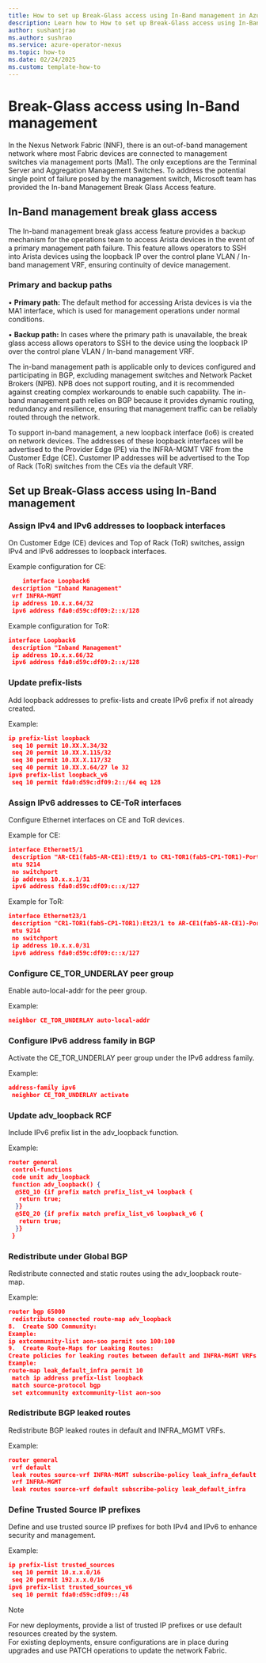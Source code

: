 ```yaml
---
title: How to set up Break-Glass access using In-Band management in Azure Operator Nexus Network Fabric
description: Learn how to How to set up Break-Glass access using In-Band management 
author: sushantjrao
ms.author: sushrao
ms.service: azure-operator-nexus
ms.topic: how-to
ms.date: 02/24/2025
ms.custom: template-how-to
---
```


# Break-Glass access using In-Band management

In the Nexus Network Fabric (NNF), there is an out-of-band management network where most Fabric devices are connected to management switches via management ports (Ma1). The only exceptions are the Terminal Server and Aggregation Management Switches.
To address the potential single point of failure posed by the management switch, Microsoft team has provided the In-band Management Break Glass Access feature. 

## In-Band management break glass access
The In-band management break glass access feature provides a backup mechanism for the operations team to access Arista devices in the event of a primary management path failure. This feature allows operators to SSH into Arista devices using the loopback IP over the control plane VLAN / In-band management VRF, ensuring continuity of device management.

### Primary and backup paths

•	**Primary path:** The default method for accessing Arista devices is via the MA1 interface, which is used for management operations under normal conditions.

•	**Backup path:** In cases where the primary path is unavailable, the break glass access allows operators to SSH to the device using the loopback IP over the control plane VLAN / In-band management VRF.

The in-band management path is applicable only to devices configured and participating in BGP, excluding management switches and Network Packet Brokers (NPB). NPB does not support routing, and it is recommended against creating complex workarounds to enable such capability. The in-band management path relies on BGP because it provides dynamic routing, redundancy and resilience, ensuring that management traffic can be reliably routed through the network.

To support in-band management, a new loopback interface (lo6) is created on network devices. The addresses of these loopback interfaces will be advertised to the Provider Edge (PE) via the INFRA-MGMT VRF from the Customer Edge (CE). Customer IP addresses will be advertised to the Top of Rack (ToR) switches from the CEs via the default VRF.

## Set up Break-Glass access using In-Band management

### Assign IPv4 and IPv6 addresses to loopback interfaces

On Customer Edge (CE) devices and Top of Rack (ToR) switches, assign IPv4 and IPv6 addresses to loopback interfaces.

Example configuration for CE:

```json
	interface Loopback6
 description "Inband Management"
 vrf INFRA-MGMT
 ip address 10.x.x.64/32
 ipv6 address fda0:d59c:df09:2::x/128
```

Example configuration for ToR:

```json
interface Loopback6
 description "Inband Management"
 ip address 10.x.x.66/32
 ipv6 address fda0:d59c:df09:2::x/128
 ```

 ### Update prefix-lists

Add loopback addresses to prefix-lists and create IPv6 prefix if not already created.

Example:

```json
ip prefix-list loopback
 seq 10 permit 10.XX.X.34/32
 seq 20 permit 10.XX.X.115/32
 seq 30 permit 10.XX.X.117/32
 seq 40 permit 10.XX.X.64/27 le 32
ipv6 prefix-list loopback_v6
 seq 10 permit fda0:d59c:df09:2::/64 eq 128
```


### Assign IPv6 addresses to CE-ToR interfaces

Configure Ethernet interfaces on CE and ToR devices.

Example for CE:

```json
interface Ethernet5/1
 description "AR-CE1(fab5-AR-CE1):Et9/1 to CR1-TOR1(fab5-CP1-TOR1)-Port23"
 mtu 9214
 no switchport
 ip address 10.x.x.1/31
 ipv6 address fda0:d59c:df09:c::x/127
```

Example for ToR:

```json
interface Ethernet23/1
 description "CR1-TOR1(fab5-CP1-TOR1):Et23/1 to AR-CE1(fab5-AR-CE1)-Port05"
 mtu 9214
 no switchport
 ip address 10.x.x.0/31
 ipv6 address fda0:d59c:df09:c::x/127
```

### Configure CE_TOR_UNDERLAY peer group

Enable auto-local-addr for the peer group.

Example:

```json
neighbor CE_TOR_UNDERLAY auto-local-addr
```

### Configure IPv6 address family in BGP

Activate the CE_TOR_UNDERLAY peer group under the IPv6 address family.

Example:

```json
address-family ipv6
 neighbor CE_TOR_UNDERLAY activate
```

### Update adv_loopback RCF

Include IPv6 prefix list in the adv_loopback function.

Example:

```json
router general
 control-functions
 code unit adv_loopback
 function adv_loopback() {
  @SEQ_10 {if prefix match prefix_list_v4 loopback {
   return true;
  }}
  @SEQ_20 {if prefix match prefix_list_v6 loopback_v6 {
   return true;
  }}
 }
 ```

### Redistribute under Global BGP

Redistribute connected and static routes using the adv_loopback route-map.

Example:

```json
router bgp 65000
 redistribute connected route-map adv_loopback
8.	Create SOO Community:
Example:
ip extcommunity-list aon-soo permit soo 100:100
9.	Create Route-Maps for Leaking Routes:
Create policies for leaking routes between default and INFRA-MGMT VRFs and assign SOO.
Example:
route-map leak_default_infra permit 10
 match ip address prefix-list loopback
 match source-protocol bgp
 set extcommunity extcommunity-list aon-soo
```

### Redistribute BGP leaked routes

Redistribute BGP leaked routes in default and INFRA_MGMT VRFs.

Example:

```json
router general
 vrf default
 leak routes source-vrf INFRA-MGMT subscribe-policy leak_infra_default
 vrf INFRA-MGMT
 leak routes source-vrf default subscribe-policy leak_default_infra
 ```

### Define Trusted Source IP prefixes

Define and use trusted source IP prefixes for both IPv4 and IPv6 to enhance security and management.

Example:

```json
ip prefix-list trusted_sources
 seq 10 permit 10.x.x.0/16
 seq 20 permit 192.x.x.0/16
ipv6 prefix-list trusted_sources_v6
 seq 10 permit fda0:d59c:df09::/48
```

> [!Note]
> For new deployments, provide a list of trusted IP prefixes or use default resources created by the system. <br> For existing deployments, ensure configurations are in place during upgrades and use PATCH operations to update the network Fabric.